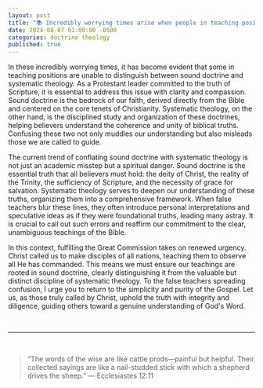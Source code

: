 ```yaml
---
layout: post
title: "📚 Incredibly worrying times arise when people in teaching positions cannot distinguish between sound doctrine and systematic theology. It's time for those truly called by Christ to fulfill the Great Commission."
date: 2024-08-07 01:00:00 -0500
categories: doctrine theology
published: true
---
```


In these incredibly worrying times, it has become evident that some in teaching positions are unable to distinguish between sound doctrine and systematic theology. As a Protestant leader committed to the truth of Scripture, it is essential to address this issue with clarity and compassion. Sound doctrine is the bedrock of our faith, derived directly from the Bible and centered on the core tenets of Christianity. Systematic theology, on the other hand, is the disciplined study and organization of these doctrines, helping believers understand the coherence and unity of biblical truths. Confusing these two not only muddles our understanding but also misleads those we are called to guide.

The current trend of conflating sound doctrine with systematic theology is not just an academic misstep but a spiritual danger. Sound doctrine is the essential truth that all believers must hold: the deity of Christ, the reality of the Trinity, the sufficiency of Scripture, and the necessity of grace for salvation. Systematic theology serves to deepen our understanding of these truths, organizing them into a comprehensive framework. When false teachers blur these lines, they often introduce personal interpretations and speculative ideas as if they were foundational truths, leading many astray. It is crucial to call out such errors and reaffirm our commitment to the clear, unambiguous teachings of the Bible.

In this context, fulfilling the Great Commission takes on renewed urgency. Christ called us to make disciples of all nations, teaching them to observe all He has commanded. This means we must ensure our teachings are rooted in sound doctrine, clearly distinguishing it from the valuable but distinct discipline of systematic theology. To the false teachers spreading confusion, I urge you to return to the simplicity and purity of the Gospel. Let us, as those truly called by Christ, uphold the truth with integrity and diligence, guiding others toward a genuine understanding of God's Word.

<br>

---

<br>

> “The words of the wise are like cattle prods—painful but helpful. Their collected sayings are like a nail-studded stick with which a shepherd drives the sheep.” ― Ecclesiastes 12:11

<script>
    var refTagger = {
        settings: {
            bibleVersion: 'NLT'
        }
    }; 

    (function(d, t) {
        var n=d.querySelector('[nonce]');
        refTagger.settings.nonce = n && (n.nonce||n.getAttribute('nonce'));
        var g = d.createElement(t), s = d.getElementsByTagName(t)[0];
        g.src = 'https://api.reftagger.com/v2/RefTagger.js';
        g.nonce = refTagger.settings.nonce;
        s.parentNode.insertBefore(g, s);
    }(document, 'script'));
</script>